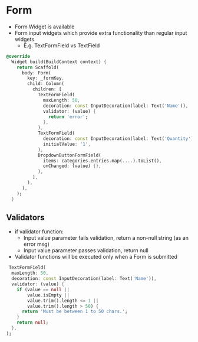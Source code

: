 # Form
- Form Widget is available
- Form input widgets which provide extra functionality than regular input widgets
  - E.g. TextFormField vs TextField
 
```dart
@override
  Widget build(BuildContext context) {
    return Scaffold(
      body: Form(
        key: _formKey,
        child: Column(
          children: [
            TextFormField(
              maxLength: 50,
              decoration: const InputDecoration(label: Text('Name')),
              validator: (value) {
                return 'error';
              },
            ),
            TextFormField(
              decoration: const InputDecoration(label: Text('Quantity')),
              initialValue: '1',
            ),
            DropdownButtonFormField(
              items: categories.entries.map(....).toList(),
              onChanged: (value) {},
            ),
          ],
        ),
      ),
    );
  }
```

## Validators
- if validator function:
  - Input value parameter fails validation, return a non-null string (as an error msg)
  - Input value parameter passes validation, return null
- Validator functions will be executed only when a Form is submitted
```dart
 TextFormField(
  maxLength: 50,
  decoration: const InputDecoration(label: Text('Name')),
  validator: (value) {
    if (value == null ||
        value.isEmpty ||
        value.trim().length <= 1 ||
        value.trim().length > 50) {
      return 'Must be between 1 to 50 chars.';
    }
    return null;
  },
);
```

